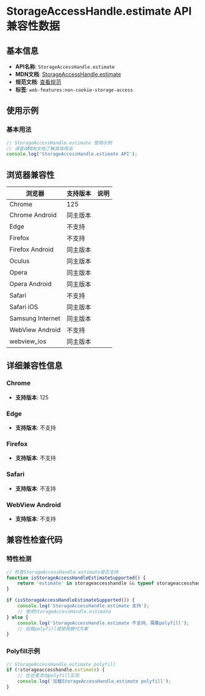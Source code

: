 # StorageAccessHandle.estimate API 兼容性数据

## 基本信息

- **API名称**: `StorageAccessHandle.estimate`
- **MDN文档**: [StorageAccessHandle.estimate](https://developer.mozilla.org/docs/Web/API/StorageAccessHandle/estimate)
- **规范文档**: [查看规范](https://privacycg.github.io/saa-non-cookie-storage/#dom-storageaccesshandle-estimate)
- **标签**: `web-features:non-cookie-storage-access`

## 使用示例

### 基本用法

```javascript
// StorageAccessHandle.estimate 使用示例
// 请查阅MDN文档了解具体用法
console.log('StorageAccessHandle.estimate API');
```

## 浏览器兼容性

| 浏览器 | 支持版本 | 说明 |
|--------|----------|------|
| Chrome | 125 |  |
| Chrome Android | 同主版本 |  |
| Edge | 不支持 |  |
| Firefox | 不支持 |  |
| Firefox Android | 同主版本 |  |
| Oculus | 同主版本 |  |
| Opera | 同主版本 |  |
| Opera Android | 同主版本 |  |
| Safari | 不支持 |  |
| Safari iOS | 同主版本 |  |
| Samsung Internet | 同主版本 |  |
| WebView Android | 不支持 |  |
| webview_ios | 同主版本 |  |

## 详细兼容性信息

### Chrome

- **支持版本**: 125

### Edge

- **支持版本**: 不支持

### Firefox

- **支持版本**: 不支持

### Safari

- **支持版本**: 不支持

### WebView Android

- **支持版本**: 不支持

## 兼容性检查代码

### 特性检测

```javascript
// 检查StorageAccessHandle.estimate是否支持
function isStorageAccessHandleEstimateSupported() {
    return 'estimate' in storageaccesshandle && typeof storageaccesshandle.estimate === 'function';
}

if (isStorageAccessHandleEstimateSupported()) {
    console.log('StorageAccessHandle.estimate 支持');
    // 使用StorageAccessHandle.estimate
} else {
    console.log('StorageAccessHandle.estimate 不支持，需要polyfill');
    // 加载polyfill或使用替代方案
}
```

### Polyfill示例

```javascript
// StorageAccessHandle.estimate polyfill
if (!storageaccesshandle.estimate) {
    // 在这里添加polyfill实现
    console.log('加载StorageAccessHandle.estimate polyfill');
}
```

